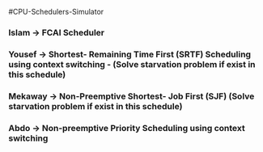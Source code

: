 #CPU-Schedulers-Simulator
<h3>Islam -> FCAI Scheduler </h3>
<h3>Yousef -> Shortest- Remaining Time First (SRTF) Scheduling using context switching -
(Solve starvation problem if exist in this schedule) </h3>
<h3>Mekaway -> Non-Preemptive Shortest- Job First (SJF)
(Solve starvation problem if exist in this schedule) </h3>
<h3>Abdo -> Non-preemptive Priority Scheduling using context switching </h3>
